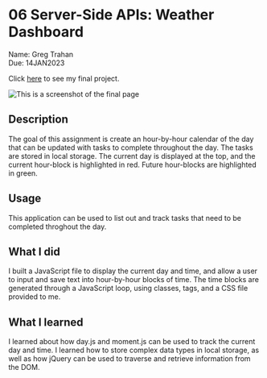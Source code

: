 # 06 Server-Side APIs: Weather Dashboard

Name: Greg Trahan  
Due: 14JAN2023

Click [here](https://greg-trahan.github.io/05-ToDoList-Assignment/) to see my final project.

![This is a screenshot of the final page](./ScreenGrab.PNG)

## Description

The goal of this assignment is create an hour-by-hour calendar of the day that can be updated with tasks to complete throughout the day. The tasks are stored in local storage. The current day is displayed at the top, and the current hour-block is highlighted in red. Future hour-blocks are highlighted in green.

## Usage

This application can be used to list out and track tasks that need to be completed throghout the day.

## What I did

I built a JavaScript file to display the current day and time, and allow a user to input and save text into hour-by-hour blocks of time. The time blocks are generated through a JavaScript loop, using classes, tags, and a CSS file provided to me.

## What I learned

I learned about how day.js and moment.js can be used to track the current day and time. I learned how to store complex data types in local storage, as well as how jQuery can be used to traverse and retrieve information from the DOM.

